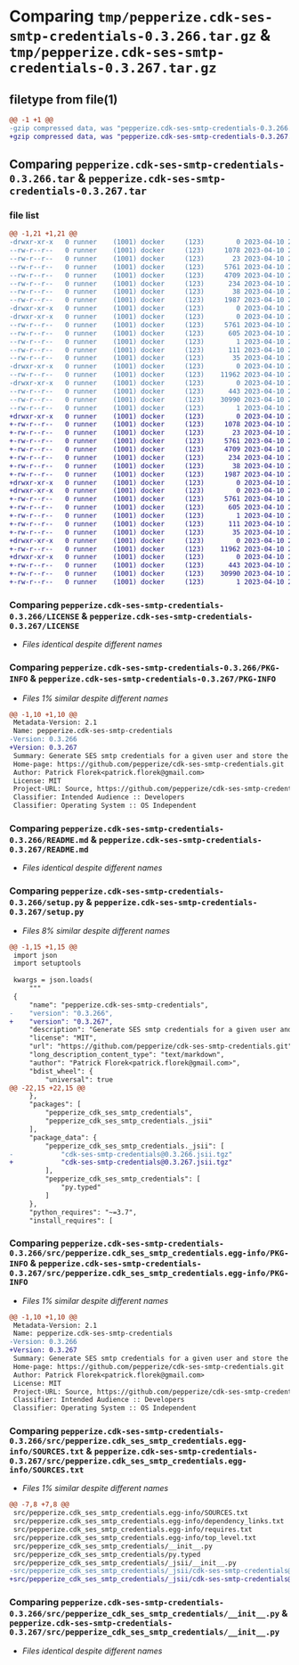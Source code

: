 # Comparing `tmp/pepperize.cdk-ses-smtp-credentials-0.3.266.tar.gz` & `tmp/pepperize.cdk-ses-smtp-credentials-0.3.267.tar.gz`

## filetype from file(1)

```diff
@@ -1 +1 @@
-gzip compressed data, was "pepperize.cdk-ses-smtp-credentials-0.3.266.tar", last modified: Mon Apr 10 23:15:18 2023, max compression
+gzip compressed data, was "pepperize.cdk-ses-smtp-credentials-0.3.267.tar", last modified: Mon Apr 10 23:20:22 2023, max compression
```

## Comparing `pepperize.cdk-ses-smtp-credentials-0.3.266.tar` & `pepperize.cdk-ses-smtp-credentials-0.3.267.tar`

### file list

```diff
@@ -1,21 +1,21 @@
-drwxr-xr-x   0 runner    (1001) docker     (123)        0 2023-04-10 23:15:18.372398 pepperize.cdk-ses-smtp-credentials-0.3.266/
--rw-r--r--   0 runner    (1001) docker     (123)     1078 2023-04-10 23:15:04.000000 pepperize.cdk-ses-smtp-credentials-0.3.266/LICENSE
--rw-r--r--   0 runner    (1001) docker     (123)       23 2023-04-10 23:15:04.000000 pepperize.cdk-ses-smtp-credentials-0.3.266/MANIFEST.in
--rw-r--r--   0 runner    (1001) docker     (123)     5761 2023-04-10 23:15:18.372398 pepperize.cdk-ses-smtp-credentials-0.3.266/PKG-INFO
--rw-r--r--   0 runner    (1001) docker     (123)     4709 2023-04-10 23:15:04.000000 pepperize.cdk-ses-smtp-credentials-0.3.266/README.md
--rw-r--r--   0 runner    (1001) docker     (123)      234 2023-04-10 23:15:04.000000 pepperize.cdk-ses-smtp-credentials-0.3.266/pyproject.toml
--rw-r--r--   0 runner    (1001) docker     (123)       38 2023-04-10 23:15:18.372398 pepperize.cdk-ses-smtp-credentials-0.3.266/setup.cfg
--rw-r--r--   0 runner    (1001) docker     (123)     1987 2023-04-10 23:15:04.000000 pepperize.cdk-ses-smtp-credentials-0.3.266/setup.py
-drwxr-xr-x   0 runner    (1001) docker     (123)        0 2023-04-10 23:15:18.368398 pepperize.cdk-ses-smtp-credentials-0.3.266/src/
-drwxr-xr-x   0 runner    (1001) docker     (123)        0 2023-04-10 23:15:18.372398 pepperize.cdk-ses-smtp-credentials-0.3.266/src/pepperize.cdk_ses_smtp_credentials.egg-info/
--rw-r--r--   0 runner    (1001) docker     (123)     5761 2023-04-10 23:15:18.000000 pepperize.cdk-ses-smtp-credentials-0.3.266/src/pepperize.cdk_ses_smtp_credentials.egg-info/PKG-INFO
--rw-r--r--   0 runner    (1001) docker     (123)      605 2023-04-10 23:15:18.000000 pepperize.cdk-ses-smtp-credentials-0.3.266/src/pepperize.cdk_ses_smtp_credentials.egg-info/SOURCES.txt
--rw-r--r--   0 runner    (1001) docker     (123)        1 2023-04-10 23:15:18.000000 pepperize.cdk-ses-smtp-credentials-0.3.266/src/pepperize.cdk_ses_smtp_credentials.egg-info/dependency_links.txt
--rw-r--r--   0 runner    (1001) docker     (123)      111 2023-04-10 23:15:18.000000 pepperize.cdk-ses-smtp-credentials-0.3.266/src/pepperize.cdk_ses_smtp_credentials.egg-info/requires.txt
--rw-r--r--   0 runner    (1001) docker     (123)       35 2023-04-10 23:15:18.000000 pepperize.cdk-ses-smtp-credentials-0.3.266/src/pepperize.cdk_ses_smtp_credentials.egg-info/top_level.txt
-drwxr-xr-x   0 runner    (1001) docker     (123)        0 2023-04-10 23:15:18.372398 pepperize.cdk-ses-smtp-credentials-0.3.266/src/pepperize_cdk_ses_smtp_credentials/
--rw-r--r--   0 runner    (1001) docker     (123)    11962 2023-04-10 23:15:04.000000 pepperize.cdk-ses-smtp-credentials-0.3.266/src/pepperize_cdk_ses_smtp_credentials/__init__.py
-drwxr-xr-x   0 runner    (1001) docker     (123)        0 2023-04-10 23:15:18.372398 pepperize.cdk-ses-smtp-credentials-0.3.266/src/pepperize_cdk_ses_smtp_credentials/_jsii/
--rw-r--r--   0 runner    (1001) docker     (123)      443 2023-04-10 23:15:04.000000 pepperize.cdk-ses-smtp-credentials-0.3.266/src/pepperize_cdk_ses_smtp_credentials/_jsii/__init__.py
--rw-r--r--   0 runner    (1001) docker     (123)    30990 2023-04-10 23:15:04.000000 pepperize.cdk-ses-smtp-credentials-0.3.266/src/pepperize_cdk_ses_smtp_credentials/_jsii/cdk-ses-smtp-credentials@0.3.266.jsii.tgz
--rw-r--r--   0 runner    (1001) docker     (123)        1 2023-04-10 23:15:04.000000 pepperize.cdk-ses-smtp-credentials-0.3.266/src/pepperize_cdk_ses_smtp_credentials/py.typed
+drwxr-xr-x   0 runner    (1001) docker     (123)        0 2023-04-10 23:20:22.610432 pepperize.cdk-ses-smtp-credentials-0.3.267/
+-rw-r--r--   0 runner    (1001) docker     (123)     1078 2023-04-10 23:20:10.000000 pepperize.cdk-ses-smtp-credentials-0.3.267/LICENSE
+-rw-r--r--   0 runner    (1001) docker     (123)       23 2023-04-10 23:20:10.000000 pepperize.cdk-ses-smtp-credentials-0.3.267/MANIFEST.in
+-rw-r--r--   0 runner    (1001) docker     (123)     5761 2023-04-10 23:20:22.610432 pepperize.cdk-ses-smtp-credentials-0.3.267/PKG-INFO
+-rw-r--r--   0 runner    (1001) docker     (123)     4709 2023-04-10 23:20:10.000000 pepperize.cdk-ses-smtp-credentials-0.3.267/README.md
+-rw-r--r--   0 runner    (1001) docker     (123)      234 2023-04-10 23:20:10.000000 pepperize.cdk-ses-smtp-credentials-0.3.267/pyproject.toml
+-rw-r--r--   0 runner    (1001) docker     (123)       38 2023-04-10 23:20:22.610432 pepperize.cdk-ses-smtp-credentials-0.3.267/setup.cfg
+-rw-r--r--   0 runner    (1001) docker     (123)     1987 2023-04-10 23:20:10.000000 pepperize.cdk-ses-smtp-credentials-0.3.267/setup.py
+drwxr-xr-x   0 runner    (1001) docker     (123)        0 2023-04-10 23:20:22.606432 pepperize.cdk-ses-smtp-credentials-0.3.267/src/
+drwxr-xr-x   0 runner    (1001) docker     (123)        0 2023-04-10 23:20:22.606432 pepperize.cdk-ses-smtp-credentials-0.3.267/src/pepperize.cdk_ses_smtp_credentials.egg-info/
+-rw-r--r--   0 runner    (1001) docker     (123)     5761 2023-04-10 23:20:22.000000 pepperize.cdk-ses-smtp-credentials-0.3.267/src/pepperize.cdk_ses_smtp_credentials.egg-info/PKG-INFO
+-rw-r--r--   0 runner    (1001) docker     (123)      605 2023-04-10 23:20:22.000000 pepperize.cdk-ses-smtp-credentials-0.3.267/src/pepperize.cdk_ses_smtp_credentials.egg-info/SOURCES.txt
+-rw-r--r--   0 runner    (1001) docker     (123)        1 2023-04-10 23:20:22.000000 pepperize.cdk-ses-smtp-credentials-0.3.267/src/pepperize.cdk_ses_smtp_credentials.egg-info/dependency_links.txt
+-rw-r--r--   0 runner    (1001) docker     (123)      111 2023-04-10 23:20:22.000000 pepperize.cdk-ses-smtp-credentials-0.3.267/src/pepperize.cdk_ses_smtp_credentials.egg-info/requires.txt
+-rw-r--r--   0 runner    (1001) docker     (123)       35 2023-04-10 23:20:22.000000 pepperize.cdk-ses-smtp-credentials-0.3.267/src/pepperize.cdk_ses_smtp_credentials.egg-info/top_level.txt
+drwxr-xr-x   0 runner    (1001) docker     (123)        0 2023-04-10 23:20:22.610432 pepperize.cdk-ses-smtp-credentials-0.3.267/src/pepperize_cdk_ses_smtp_credentials/
+-rw-r--r--   0 runner    (1001) docker     (123)    11962 2023-04-10 23:20:10.000000 pepperize.cdk-ses-smtp-credentials-0.3.267/src/pepperize_cdk_ses_smtp_credentials/__init__.py
+drwxr-xr-x   0 runner    (1001) docker     (123)        0 2023-04-10 23:20:22.610432 pepperize.cdk-ses-smtp-credentials-0.3.267/src/pepperize_cdk_ses_smtp_credentials/_jsii/
+-rw-r--r--   0 runner    (1001) docker     (123)      443 2023-04-10 23:20:10.000000 pepperize.cdk-ses-smtp-credentials-0.3.267/src/pepperize_cdk_ses_smtp_credentials/_jsii/__init__.py
+-rw-r--r--   0 runner    (1001) docker     (123)    30990 2023-04-10 23:20:10.000000 pepperize.cdk-ses-smtp-credentials-0.3.267/src/pepperize_cdk_ses_smtp_credentials/_jsii/cdk-ses-smtp-credentials@0.3.267.jsii.tgz
+-rw-r--r--   0 runner    (1001) docker     (123)        1 2023-04-10 23:20:10.000000 pepperize.cdk-ses-smtp-credentials-0.3.267/src/pepperize_cdk_ses_smtp_credentials/py.typed
```

### Comparing `pepperize.cdk-ses-smtp-credentials-0.3.266/LICENSE` & `pepperize.cdk-ses-smtp-credentials-0.3.267/LICENSE`

 * *Files identical despite different names*

### Comparing `pepperize.cdk-ses-smtp-credentials-0.3.266/PKG-INFO` & `pepperize.cdk-ses-smtp-credentials-0.3.267/PKG-INFO`

 * *Files 1% similar despite different names*

```diff
@@ -1,10 +1,10 @@
 Metadata-Version: 2.1
 Name: pepperize.cdk-ses-smtp-credentials
-Version: 0.3.266
+Version: 0.3.267
 Summary: Generate SES smtp credentials for a given user and store the credentials in a SecretsManager Secret.
 Home-page: https://github.com/pepperize/cdk-ses-smtp-credentials.git
 Author: Patrick Florek<patrick.florek@gmail.com>
 License: MIT
 Project-URL: Source, https://github.com/pepperize/cdk-ses-smtp-credentials.git
 Classifier: Intended Audience :: Developers
 Classifier: Operating System :: OS Independent
```

### Comparing `pepperize.cdk-ses-smtp-credentials-0.3.266/README.md` & `pepperize.cdk-ses-smtp-credentials-0.3.267/README.md`

 * *Files identical despite different names*

### Comparing `pepperize.cdk-ses-smtp-credentials-0.3.266/setup.py` & `pepperize.cdk-ses-smtp-credentials-0.3.267/setup.py`

 * *Files 8% similar despite different names*

```diff
@@ -1,15 +1,15 @@
 import json
 import setuptools
 
 kwargs = json.loads(
     """
 {
     "name": "pepperize.cdk-ses-smtp-credentials",
-    "version": "0.3.266",
+    "version": "0.3.267",
     "description": "Generate SES smtp credentials for a given user and store the credentials in a SecretsManager Secret.",
     "license": "MIT",
     "url": "https://github.com/pepperize/cdk-ses-smtp-credentials.git",
     "long_description_content_type": "text/markdown",
     "author": "Patrick Florek<patrick.florek@gmail.com>",
     "bdist_wheel": {
         "universal": true
@@ -22,15 +22,15 @@
     },
     "packages": [
         "pepperize_cdk_ses_smtp_credentials",
         "pepperize_cdk_ses_smtp_credentials._jsii"
     ],
     "package_data": {
         "pepperize_cdk_ses_smtp_credentials._jsii": [
-            "cdk-ses-smtp-credentials@0.3.266.jsii.tgz"
+            "cdk-ses-smtp-credentials@0.3.267.jsii.tgz"
         ],
         "pepperize_cdk_ses_smtp_credentials": [
             "py.typed"
         ]
     },
     "python_requires": "~=3.7",
     "install_requires": [
```

### Comparing `pepperize.cdk-ses-smtp-credentials-0.3.266/src/pepperize.cdk_ses_smtp_credentials.egg-info/PKG-INFO` & `pepperize.cdk-ses-smtp-credentials-0.3.267/src/pepperize.cdk_ses_smtp_credentials.egg-info/PKG-INFO`

 * *Files 1% similar despite different names*

```diff
@@ -1,10 +1,10 @@
 Metadata-Version: 2.1
 Name: pepperize.cdk-ses-smtp-credentials
-Version: 0.3.266
+Version: 0.3.267
 Summary: Generate SES smtp credentials for a given user and store the credentials in a SecretsManager Secret.
 Home-page: https://github.com/pepperize/cdk-ses-smtp-credentials.git
 Author: Patrick Florek<patrick.florek@gmail.com>
 License: MIT
 Project-URL: Source, https://github.com/pepperize/cdk-ses-smtp-credentials.git
 Classifier: Intended Audience :: Developers
 Classifier: Operating System :: OS Independent
```

### Comparing `pepperize.cdk-ses-smtp-credentials-0.3.266/src/pepperize.cdk_ses_smtp_credentials.egg-info/SOURCES.txt` & `pepperize.cdk-ses-smtp-credentials-0.3.267/src/pepperize.cdk_ses_smtp_credentials.egg-info/SOURCES.txt`

 * *Files 1% similar despite different names*

```diff
@@ -7,8 +7,8 @@
 src/pepperize.cdk_ses_smtp_credentials.egg-info/SOURCES.txt
 src/pepperize.cdk_ses_smtp_credentials.egg-info/dependency_links.txt
 src/pepperize.cdk_ses_smtp_credentials.egg-info/requires.txt
 src/pepperize.cdk_ses_smtp_credentials.egg-info/top_level.txt
 src/pepperize_cdk_ses_smtp_credentials/__init__.py
 src/pepperize_cdk_ses_smtp_credentials/py.typed
 src/pepperize_cdk_ses_smtp_credentials/_jsii/__init__.py
-src/pepperize_cdk_ses_smtp_credentials/_jsii/cdk-ses-smtp-credentials@0.3.266.jsii.tgz
+src/pepperize_cdk_ses_smtp_credentials/_jsii/cdk-ses-smtp-credentials@0.3.267.jsii.tgz
```

### Comparing `pepperize.cdk-ses-smtp-credentials-0.3.266/src/pepperize_cdk_ses_smtp_credentials/__init__.py` & `pepperize.cdk-ses-smtp-credentials-0.3.267/src/pepperize_cdk_ses_smtp_credentials/__init__.py`

 * *Files identical despite different names*

